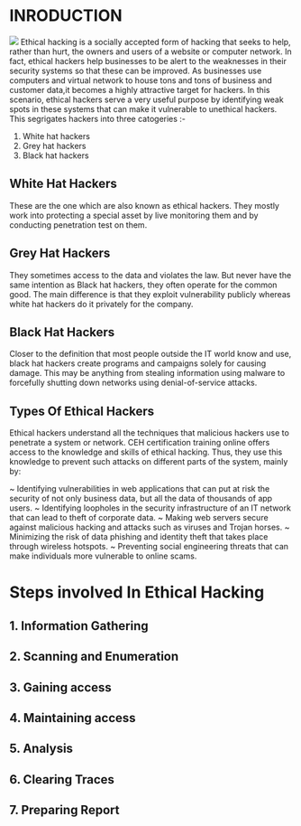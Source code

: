 # INRODUCTION

![](https://img.freepik.com/free-photo/hacker-black-hoodie-holding-laptop-with-virtual-display-server-data-chart-bar-binary-code-world-map_9083-3031.jpg?size=626&ext=jpg)
Ethical hacking is a socially accepted form of hacking that seeks to help, rather than hurt, the owners and users of a website or computer network. 
In fact, ethical hackers help businesses to be alert to the weaknesses in their security systems so that these can be improved.
As businesses use computers and virtual network to house tons and tons of business and customer data,it becomes a highly attractive target for hackers.
In this scenario, ethical hackers serve a very useful purpose by identifying weak spots in these systems that can make it vulnerable to unethical hackers.
This segrigates hackers into three catogeries :-
1. White hat hackers 
2. Grey hat hackers
3. Black hat hackers

## White Hat Hackers
These are the one which are also known as ethical hackers. They mostly work into protecting a special asset by live monitoring them and by conducting 
penetration test on them. 

## Grey Hat Hackers
They sometimes access to the data and violates the law. But never have the same intention as Black hat hackers, they often operate for the common good. 
The main difference is that they exploit vulnerability publicly whereas white hat hackers do it privately for the company. 

## Black Hat Hackers
Closer to the definition that most people outside the IT world know and use, black hat hackers create programs and campaigns solely for causing damage. 
This may be anything from stealing information using malware to forcefully shutting down networks using denial-of-service attacks.

## Types Of Ethical Hackers

Ethical hackers understand all the techniques that malicious hackers use to penetrate a system or network. CEH certification training online offers access
to the knowledge and skills of ethical hacking. Thus, they use this knowledge to prevent such attacks on different parts of the system, mainly by:

 ~ Identifying vulnerabilities in web applications that can put at risk the security of not only business data, but all the data of thousands of app users.
 ~ Identifying loopholes in the security infrastructure of an IT network that can lead to theft of corporate data.
 ~ Making web servers secure against malicious hacking and attacks such as viruses and Trojan horses.
 ~ Minimizing the risk of data phishing and identity theft that takes place through wireless hotspots.
 ~ Preventing social engineering threats that can make individuals more vulnerable to online scams.

# Steps involved In Ethical Hacking

## 1. Information Gathering
## 2. Scanning and Enumeration 
## 3. Gaining access
## 4. Maintaining access
## 5. Analysis 
## 6. Clearing Traces
## 7. Preparing Report 




